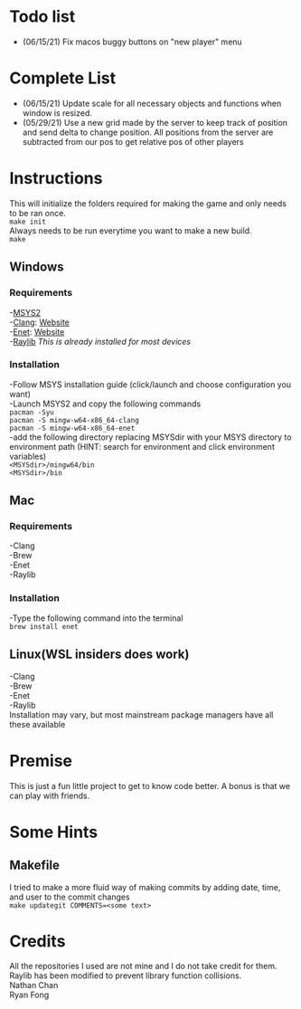 # Todo list
- (06/15/21) Fix macos buggy buttons on "new player" menu<br>
# Complete List
- (06/15/21) Update scale for all necessary objects and functions when window is resized.<br>
- (05/29/21) Use a new grid made by the server to keep track of position and send delta to change position.  All positions from the server are subtracted from our pos to get relative pos of other players
# Instructions
This will initialize the folders required for making the game and only needs to be ran once.<br>
 ```make init```<br>
 Always needs to be run everytime you want to make a new build.<br>
 ```make```<br>
## Windows
### Requirements
-[MSYS2](https://www.msys2.org/)<br>
-[Clang](https://packages.msys2.org/package/mingw-w64-x86_64-clang): [Website](https://clang.llvm.org/)<br>
-[Enet](https://packages.msys2.org/package/mingw-w64-x86_64-enet?repo=mingw64): [Website](http://enet.bespin.org/)<br>
-[Raylib](https://www.raylib.com/) *This is already installed for most devices*<br>
### Installation
-Follow MSYS installation guide (click/launch and choose configuration you want)<br>
-Launch MSYS2 and copy the following commands<br>
```pacman -Syu```<br>
```pacman -S mingw-w64-x86_64-clang```<br>
```pacman -S mingw-w64-x86_64-enet```<br>
-add the following directory replacing MSYSdir with your MSYS directory to environment path (HINT: search for environment and click environment variables)<br>
```<MSYSdir>/mingw64/bin```<br>
```<MSYSdir>/bin```<br>
## Mac
### Requirements
-Clang<br>
-Brew<br>
-Enet<br>
-Raylib<br>
### Installation
-Type the following command into the terminal<br>
```brew install enet```
## Linux(WSL insiders does work)
-Clang<br>
-Brew<br>
-Enet<br>
-Raylib<br>
Installation may vary, but most mainstream package managers have all these available

# Premise
This is just a fun little project to get to know code better.  A bonus is that we can play with friends.

# Some Hints
## Makefile
I tried to make a more fluid way of making commits by adding date, time, and user to the commit changes<br>
```make updategit COMMENTS=<some text>```

# Credits
All the repositories I used are not mine and I do not take credit for them.<br>
Raylib has been modified to prevent library function collisions.<br>
Nathan Chan<br>
Ryan Fong<br>
